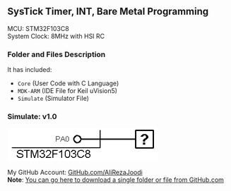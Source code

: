 ## SysTick Timer, INT, Bare Metal Programming  
            
MCU:     	STM32F103C8  
System Clock:	8MHz with HSI RC  

### Folder and Files Description
It has included:
- `Core` (User Code with C Language)
- `MDK-ARM` (IDE File for Keil uVision5)
- `Simulate` (Simulator File)

### Simulate: v1.0
![](Simulate/v1.0.png)

My GitHub Account: [GitHub.com/AliRezaJoodi](https://github.com/AliRezaJoodi)  
**Note**: [You can go here to download a single folder or file from GitHub.com](https://minhaskamal.github.io/DownGit/#/home)
